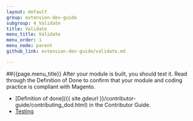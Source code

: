 ```yaml
---
layout: default
group: extension-dev-guide
subgroup: 4_Validate
title: Validate
menu_title: Validate
menu_order: 1
menu_node: parent
github_link: extension-dev-guide/validate.md

---
```


##{{page.menu_title}}
After your module is built, you should test it. Read through the Definition of Done to confirm that your module and coding practice is compliant with Magento.

* [Definition of done]({{ site.gdeurl }}/contributor-guide/contributing_dod.html) in the Contributor Guide.
* [Testing](test-module.html)
